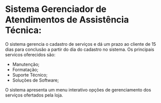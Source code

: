 # Sistema Gerenciador de Atendimentos de Assistência Técnica:
O sistema gerencia o cadastro de serviços e dá um prazo ao cliente de 15 dias para conclusão a partir do dia do cadastro no sistema.
Os principais servicos oferecidos são:
* Manutenção;
* Formatação;
* Suporte Técnico;
* Soluções de Software;

O sistema apresenta um menu interativo opções de gerenciamento dos serviços ofertados pela loja.

